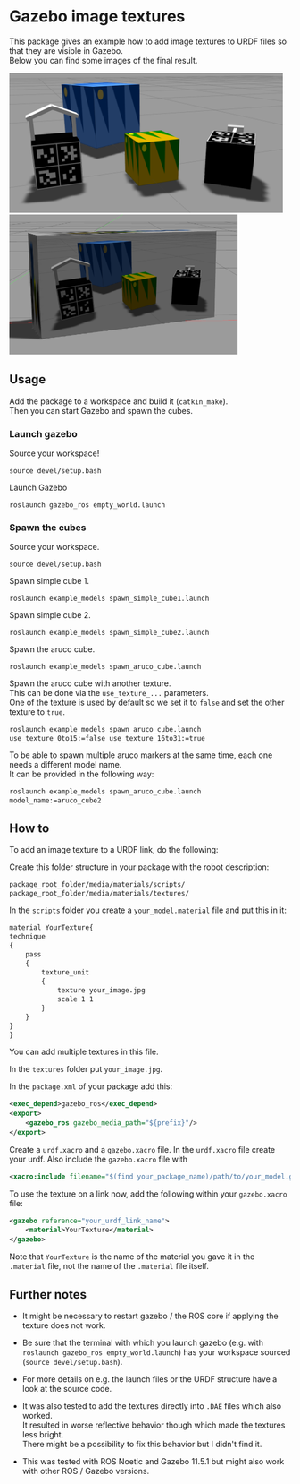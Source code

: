 # Gazebo image textures

This package gives an example how to add image textures to URDF files so that they are visible in Gazebo.  
Below you can find some images of the final result.

<img src="flock_of_cubes.png" alt="" title="Flock of cubes" width="auto" height="250" />

<img src="cubeception.png" alt="" title="Cubeception" width="auto" height="250" />

## Usage

Add the package to a workspace and build it (`catkin_make`).  
Then you can start Gazebo and spawn the cubes.

### Launch gazebo

Source your workspace!
```
source devel/setup.bash
```

Launch Gazebo
```
roslaunch gazebo_ros empty_world.launch
```

### Spawn the cubes

Source your workspace.
```
source devel/setup.bash
```

Spawn simple cube 1.
```
roslaunch example_models spawn_simple_cube1.launch
```

Spawn simple cube 2.
```
roslaunch example_models spawn_simple_cube2.launch
```

Spawn the aruco cube.
```
roslaunch example_models spawn_aruco_cube.launch
```

Spawn the aruco cube with another texture.  
This can be done via the `use_texture_...` parameters.  
One of the texture is used by default so we set it to `false` and set the other texture to `true`.

```
roslaunch example_models spawn_aruco_cube.launch use_texture_0to15:=false use_texture_16to31:=true
```

To be able to spawn multiple aruco markers at the same time, each one needs a different model name.  
It can be provided in the following way:

```
roslaunch example_models spawn_aruco_cube.launch model_name:=aruco_cube2
```

## How to

To add an image texture to a URDF link, do the following:

Create this folder structure in your package with the robot description:

```
package_root_folder/media/materials/scripts/
package_root_folder/media/materials/textures/
```

In the `scripts` folder you create a `your_model.material` file and put this in it:

```
material YourTexture{
technique
{
    pass
    {
        texture_unit
        {
            texture your_image.jpg
            scale 1 1
        }
    }   
}
}
```

You can add multiple textures in this file.

In the `textures` folder put `your_image.jpg`.

In the `package.xml` of your package add this:

```xml
<exec_depend>gazebo_ros</exec_depend>
<export>    
    <gazebo_ros gazebo_media_path="${prefix}"/>                             
</export>
```

Create a `urdf.xacro` and a `gazebo.xacro` file.
In the `urdf.xacro` file create your urdf. Also include the `gazebo.xacro` file with

```xml
<xacro:include filename="$(find your_package_name)/path/to/your_model.gazebo.xacro"/>
```

To use the texture on a link now, add the following within your `gazebo.xacro` file:

```xml
<gazebo reference="your_urdf_link_name">
    <material>YourTexture</material>
</gazebo>
```

Note that `YourTexture` is the name of the material you gave it in the `.material` file,
not the name of the `.material` file itself.

## Further notes

* It might be necessary to restart gazebo / the ROS core if applying the texture does not work.

* Be sure that the terminal with which you launch gazebo (e.g. with `roslaunch gazebo_ros empty_world.launch`) has your workspace sourced (`source devel/setup.bash`).

* For more details on e.g. the launch files or the URDF structure have a look at the source code.

* It was also tested to add the textures directly into `.DAE` files which also worked.  
  It resulted in worse reflective behavior though which made the textures less bright.  
  There might be a possibility to fix this behavior but I didn't find it.

* This was tested with ROS Noetic and Gazebo 11.5.1 but might also work with other ROS / Gazebo versions.
